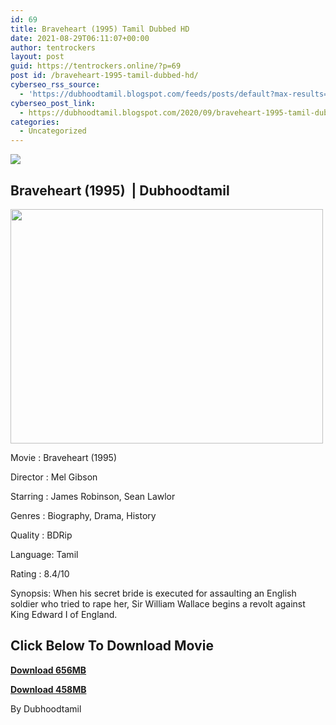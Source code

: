 ```yaml
---
id: 69
title: Braveheart (1995) Tamil Dubbed HD
date: 2021-08-29T06:11:07+00:00
author: tentrockers
layout: post
guid: https://tentrockers.online/?p=69
post id: /braveheart-1995-tamil-dubbed-hd/
cyberseo_rss_source:
  - 'https://dubhoodtamil.blogspot.com/feeds/posts/default?max-results=150&start-index=1'
cyberseo_post_link:
  - https://dubhoodtamil.blogspot.com/2020/09/braveheart-1995-tamil-dubbed-hd.html
categories:
  - Uncategorized
---
```

<div class="media_block">
  <img src="https://1.bp.blogspot.com/-4eWSdtUuXFk/X18ViAWCVJI/AAAAAAAACcY/lMaVaU6N8uM6-bXCJ9_f9N-aELzs2D77gCNcBGAsYHQ/s72-w500-h375-c/Braveheart-1995-Wallpapers.jpg" class="media_thumbnail" />
</div>

## Braveheart (1995)&nbsp; | Dubhoodtamil

<div class="separator">
  <a href="https://1.bp.blogspot.com/-4eWSdtUuXFk/X18ViAWCVJI/AAAAAAAACcY/lMaVaU6N8uM6-bXCJ9_f9N-aELzs2D77gCNcBGAsYHQ/s1024/Braveheart-1995-Wallpapers.jpg" imageanchor="1"><img loading="lazy" border="0" data-original-height="768" data-original-width="1024" height="375" src="https://1.bp.blogspot.com/-4eWSdtUuXFk/X18ViAWCVJI/AAAAAAAACcY/lMaVaU6N8uM6-bXCJ9_f9N-aELzs2D77gCNcBGAsYHQ/w500-h375/Braveheart-1995-Wallpapers.jpg" width="500" /></a>
</div>

Movie	<span></span>:	<span></span>Braveheart (1995)&nbsp;

Director	<span></span>:	<span></span>Mel Gibson&nbsp;

Starring	<span></span>:	<span></span>James Robinson, Sean Lawlor&nbsp;

Genres	<span></span>:	<span></span>Biography, Drama, History&nbsp;

Quality	<span></span>:	<span></span>BDRip&nbsp;

Language:	<span></span>Tamil&nbsp;

Rating	<span></span>:	<span></span>8.4/10

Synopsis: When his secret bride is executed for assaulting an English soldier who tried to rape her, Sir William Wallace begins a revolt against King Edward I of England.

## **<span>Click Below To Download Movie</span>**

**<span><a href="https://oncehelp.com/braveheart-1" target="_blank" rel="noopener">Download 656MB</a></span>**

**<span><a href="https://oncehelp.com/braveheart-2" target="_blank" rel="noopener">Download 458MB</a></span>**

By Dubhoodtamil